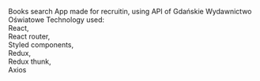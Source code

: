 Books search App made for recruitin, using API of Gdańskie Wydawnictwo Oświatowe
Technology used:<br>
React,<br>
React router,<br>
Styled components,<br>
Redux,<br>
Redux thunk,<br>
Axios

